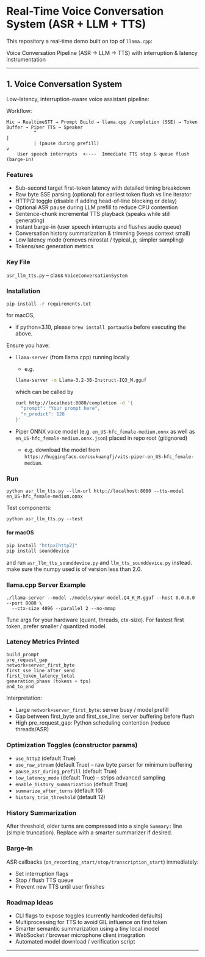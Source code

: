 # Real-Time Voice Conversation System (ASR + LLM + TTS) 

This repository a real‑time demo built on top of `llama.cpp`:

Voice Conversation Pipeline (ASR → LLM → TTS) with interruption & latency instrumentation

---
## 1. Voice Conversation System
Low-latency, interruption-aware voice assistant pipeline:

Workflow:
```
Mic → RealtimeSTT → Prompt Build → llama.cpp /completion (SSE) → Token Buffer → Piper TTS → Speaker
          ^                                                           |
          | (pause during prefill)                                    v
    User speech interrupts  <----  Immediate TTS stop & queue flush (barge-in)
```

### Features
- Sub-second target first-token latency with detailed timing breakdown
- Raw byte SSE parsing (optional) for earliest token flush vs line iterator
- HTTP/2 toggle (disable if adding head-of-line blocking or delay)
- Optional ASR pause during LLM prefill to reduce CPU contention
- Sentence-chunk incremental TTS playback (speaks while still generating)
- Instant barge-in (user speech interrupts and flushes audio queue)
- Conversation history summarization & trimming (keeps context small)
- Low latency mode (removes mirostat / typical_p; simpler sampling)
- Tokens/sec generation metrics

### Key File
`asr_llm_tts.py` – class `VoiceConversationSystem`

### Installation
```
pip install -r requirements.txt
```
for macOS, 
  - if python=3.10, please `brew install portaudio` before executing the above.


Ensure you have:
- `llama-server` (from llama.cpp) running locally
  - e.g. 
  ``` bash
  llama-server -m Llama-3.2-3B-Instruct-IQ3_M.gguf 
  ```
  which can be called by
  ```bash
  curl http://localhost:8080/completion -d '{
    "prompt": "Your prompt here",
    "n_predict": 128
  }'
  ```

- Piper ONNX voice model (e.g. `en_US-hfc_female-medium.onnx` as well as `en_US-hfc_female-medium.onnx.json`) placed in repo root (gitignored)
  - e.g. download the model from `https://huggingface.co/csukuangfj/vits-piper-en_US-hfc_female-medium`.

### Run

```
python asr_llm_tts.py --llm-url http://localhost:8080 --tts-model en_US-hfc_female-medium.onnx
```
Test components:
```
python asr_llm_tts.py --test
```


#### for macOS
```bash
pip install "httpx[http2]"
pip install sounddevice
```
and run `asr_llm_tts_sounddevice.py` and `llm_tts_sounddevice.py` instead.
make sure the numpy used is of version less than 2.0.


### llama.cpp Server Example
```
./llama-server --model ./models/your-model.Q4_K_M.gguf --host 0.0.0.0 --port 8080 \
  --ctx-size 4096 --parallel 2 --no-mmap
```
Tune args for your hardware (quant, threads, ctx-size). For fastest first token, prefer smaller / quantized model.

### Latency Metrics Printed
```
build_prompt
pre_request_gap
network+server_first_byte
first_sse_line_after_send
first_token_latency_total
generation_phase (tokens + tps)
end_to_end
```
Interpretation:
- Large `network+server_first_byte`: server busy / model prefill
- Gap between first_byte and first_sse_line: server buffering before flush
- High pre_request_gap: Python scheduling contention (reduce threads/ASR)

### Optimization Toggles (constructor params)
- `use_http2` (default True)
- `use_raw_stream` (default True) – raw byte parser for minimum buffering
- `pause_asr_during_prefill` (default True)
- `low_latency_mode` (default True) – strips advanced sampling
- `enable_history_summarization` (default True)
- `summarize_after_turns` (default 10)
- `history_trim_threshold` (default 12)

### History Summarization
After threshold, older turns are compressed into a single `Summary:` line (simple truncation). Replace with a smarter summarizer if desired.

### Barge-In
ASR callbacks (`on_recording_start/stop/transcription_start`) immediately:
- Set interruption flags
- Stop / flush TTS queue
- Prevent new TTS until user finishes

### Roadmap Ideas
- CLI flags to expose toggles (currently hardcoded defaults)
- Multiprocessing for TTS to avoid GIL influence on first token
- Smarter semantic summarization using a tiny local model
- WebSocket / browser microphone client integration
- Automated model download / verification script

---

